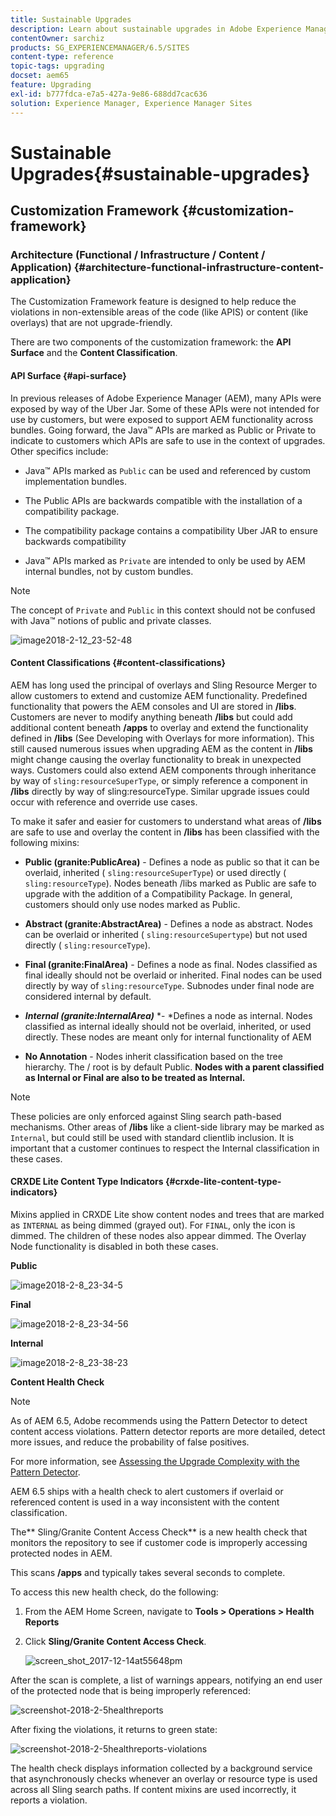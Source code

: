 ```yaml
---
title: Sustainable Upgrades
description: Learn about sustainable upgrades in Adobe Experience Manager 6.4.
contentOwner: sarchiz
products: SG_EXPERIENCEMANAGER/6.5/SITES
content-type: reference
topic-tags: upgrading
docset: aem65
feature: Upgrading
exl-id: b777fdca-e7a5-427a-9e86-688dd7cac636
solution: Experience Manager, Experience Manager Sites
---
```

# Sustainable Upgrades{#sustainable-upgrades}

## Customization Framework {#customization-framework}

### Architecture (Functional / Infrastructure / Content / Application)  {#architecture-functional-infrastructure-content-application}

The Customization Framework feature is designed to help reduce the violations in non-extensible areas of the code (like APIS) or content (like overlays) that are not upgrade-friendly.

There are two components of the customization framework: the **API Surface** and the **Content Classification**.

#### API Surface {#api-surface}

In previous releases of Adobe Experience Manager (AEM), many APIs were exposed by way of the Uber Jar. Some of these APIs were not intended for use by customers, but were exposed to support AEM functionality across bundles. Going forward, the Java&trade; APIs are marked as Public or Private to indicate to customers which APIs are safe to use in the context of upgrades. Other specifics include:

* Java&trade; APIs marked as `Public` can be used and referenced by custom implementation bundles.

* The Public APIs are backwards compatible with the installation of a compatibility package.
* The compatibility package contains a compatibility Uber JAR to ensure backwards compatibility
* Java&trade; APIs marked as `Private` are intended to only be used by AEM internal bundles, not by custom bundles.

>[!NOTE]
>
>The concept of `Private` and `Public` in this context should not be confused with Java&trade; notions of public and private classes.

![image2018-2-12_23-52-48](assets/image2018-2-12_23-52-48.png)

#### Content Classifications {#content-classifications}

AEM has long used the principal of overlays and Sling Resource Merger to allow customers to extend and customize AEM functionality. Predefined functionality that powers the AEM consoles and UI are stored in **/libs**. Customers are never to modify anything beneath **/libs** but could add additional content beneath **/apps** to overlay and extend the functionality defined in **/libs** (See Developing with Overlays for more information). This still caused numerous issues when upgrading AEM as the content in **/libs** might change causing the overlay functionality to break in unexpected ways. Customers could also extend AEM components through inheritance by way of `sling:resourceSuperType`, or simply reference a component in **/libs** directly by way of sling:resourceType. Similar upgrade issues could occur with reference and override use cases.

To make it safer and easier for customers to understand what areas of **/libs** are safe to use and overlay the content in **/libs** has been classified with the following mixins:

* **Public (granite:PublicArea)** - Defines a node as public so that it can be overlaid, inherited ( `sling:resourceSuperType`) or used directly ( `sling:resourceType`). Nodes beneath /libs marked as Public are safe to upgrade with the addition of a Compatibility Package. In general, customers should only use nodes marked as Public.

* **Abstract (granite:AbstractArea)** - Defines a node as abstract. Nodes can be overlaid or inherited ( `sling:resourceSupertype`) but not used directly ( `sling:resourceType`).

* **Final (granite:FinalArea)** - Defines a node as final. Nodes classified as final ideally should not be overlaid or inherited. Final nodes can be used directly by way of `sling:resourceType`. Subnodes under final node are considered internal by default.

* ***Internal (granite:InternalArea)*** *- *Defines a node as internal. Nodes classified as internal ideally should not be overlaid, inherited, or used directly. These nodes are meant only for internal functionality of AEM

* **No Annotation** - Nodes inherit classification based on the tree hierarchy. The / root is by default Public. **Nodes with a parent classified as Internal or Final are also to be treated as Internal.**

>[!NOTE]
>
>These policies are only enforced against Sling search path-based mechanisms. Other areas of **/libs** like a client-side library may be marked as `Internal`, but could still be used with standard clientlib inclusion. It is important that a customer continues to respect the Internal classification in these cases.

#### CRXDE Lite Content Type Indicators {#crxde-lite-content-type-indicators}

Mixins applied in CRXDE Lite show content nodes and trees that are marked as `INTERNAL` as being dimmed (grayed out). For `FINAL`, only the icon is dimmed. The children of these nodes also appear dimmed. The Overlay Node functionality is disabled in both these cases.

**Public**

![image2018-2-8_23-34-5](assets/image2018-2-8_23-34-5.png)

**Final**

![image2018-2-8_23-34-56](assets/image2018-2-8_23-34-56.png)

**Internal**

![image2018-2-8_23-38-23](assets/image2018-2-8_23-38-23.png)

**Content Health Check**

>[!NOTE]
>
>As of AEM 6.5, Adobe recommends using the Pattern Detector to detect content access violations. Pattern detector reports are more detailed, detect more issues, and reduce the probability of false positives.
>
>For more information, see [Assessing the Upgrade Complexity with the Pattern Detector](/help/sites-deploying/pattern-detector.md).

AEM 6.5 ships with a health check to alert customers if overlaid or referenced content is used in a way inconsistent with the content classification.

The** Sling/Granite Content Access Check** is a new health check that monitors the repository to see if customer code is improperly accessing protected nodes in AEM.

This scans **/apps** and typically takes several seconds to complete.

To access this new health check, do the following:

1. From the AEM Home Screen, navigate to **Tools > Operations > Health Reports**
1. Click **Sling/Granite Content Access Check**.

   ![screen_shot_2017-12-14at55648pm](assets/screen_shot_2017-12-14at55648pm.png)

After the scan is complete, a list of warnings appears, notifying an end user of the protected node that is being improperly referenced:

![screenshot-2018-2-5healthreports](assets/screenshot-2018-2-5healthreports.png)

After fixing the violations, it returns to green state:

![screenshot-2018-2-5healthreports-violations](assets/screenshot-2018-2-5healthreports-violations.png)

The health check displays information collected by a background service that asynchronously checks whenever an overlay or resource type is used across all Sling search paths. If content mixins are used incorrectly, it reports a violation.

